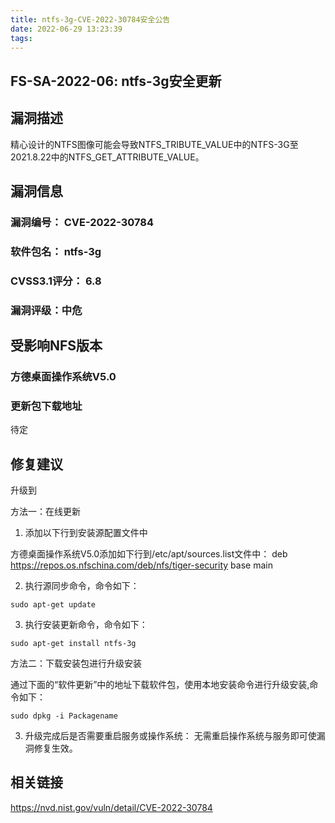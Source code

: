 ```yaml
---
title: ntfs-3g-CVE-2022-30784安全公告
date: 2022-06-29 13:23:39
tags:
---
```

## FS-SA-2022-06: ntfs-3g安全更新

## 漏洞描述

精心设计的NTFS图像可能会导致NTFS_TRIBUTE_VALUE中的NTFS-3G至2021.8.22中的NTFS_GET_ATTRIBUTE_VALUE。

## 漏洞信息

###    漏洞编号： CVE-2022-30784

###    软件包名： ntfs-3g

###    CVSS3.1评分： 6.8

###    漏洞评级：中危

## 受影响NFS版本

###    方德桌面操作系统V5.0

### 更新包下载地址

待定

## 修复建议

升级到 

方法一：在线更新

1. 添加以下行到安装源配置文件中

方德桌面操作系统V5.0添加如下行到/etc/apt/sources.list文件中：
deb https://repos.os.nfschina.com/deb/nfs/tiger-security base main

2. 执行源同步命令，命令如下：

```
sudo apt-get update
```

3. 执行安装更新命令，命令如下：

```
sudo apt-get install ntfs-3g
```

方法二：下载安装包进行升级安装

通过下面的“软件更新”中的地址下载软件包，使用本地安装命令进行升级安装,命令如下：

```
sudo dpkg -i Packagename
```

3. 升级完成后是否需要重启服务或操作系统：
   无需重启操作系统与服务即可使漏洞修复生效。

## 相关链接

https://nvd.nist.gov/vuln/detail/CVE-2022-30784
